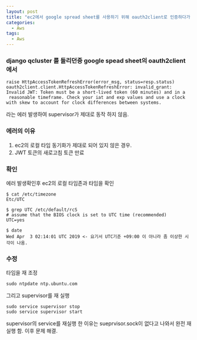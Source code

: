 ```yaml
---
layout: post
title: "ec2에서 google spread sheet를 사용하기 위해 oauth2client로 인증하다가 에러 발생"
categories:
  - Aws
tags:
  - Aws   
---
```


### django qcluster 를 돌리던중 google spead sheet의 oauth2client 에서 
```
raise HttpAccessTokenRefreshError(error_msg, status=resp.status)
oauth2client.client.HttpAccessTokenRefreshError: invalid_grant: Invalid JWT: Token must be a short-lived token (60 minutes) and in a
 reasonable timeframe. Check your iat and exp values and use a clock with skew to account for clock differences between systems.
```
라는 에러 발생하여 supervisor가 제대로 동작 하지 않음.

### 에러의 이유
1. ec2의 로컬 타임 동기화가 제대로 되어 있지 않은 경우.
2. JWT 토큰의 새로고침 토큰 만료

### 확인
에러 발생확인후 ec2의 로컬 타임존과 타임을 확인
```
$ cat /etc/timezone
Etc/UTC

$ grep UTC /etc/default/rcS
# assume that the BIOS clock is set to UTC time (recommended)
UTC=yes

$ date
Wed Apr  3 02:14:01 UTC 2019 <- 요기서 UTC기준 +09:00 이 아니라 좀 이상한 시각이 나옴.
```

### 수정
타임을 재 조정
```
sudo ntpdate ntp.ubuntu.com
```

그리고 supervisor를 재 실행
```
sudo service supervisor stop
sudo service supervisor start
```
supervisor의 service를 재실행 한 이유는 sueprvisor.sock이 없다고 나와서 완전 재실행 함.
이후 문제 해결.
